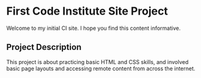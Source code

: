 # First Code Institute Site Project

Welcome to my initial CI site. I hope you find this content informative.

## Project Description

This project is about practicing basic HTML and CSS skills, and involved basic page layouts and accessing remote content from across the internet.